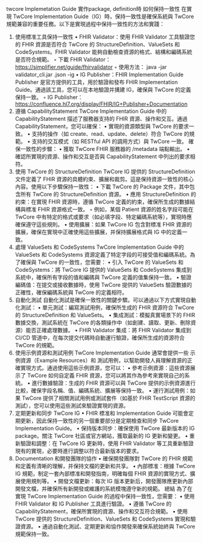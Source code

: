 twcore Implemetation Guide 實作package, definition時 如何保持一致性
在實現 TwCore Implementation Guide（IG）時，保持一致性是確保系統與 TwCore 規範兼容的重要任務。以下是實現過程中保持一致性的方法和實踐：
1. 使用標准工具保持一致性
    • FHIR Validator：使用 FHIR Validator 工具驗證您的 FHIR 資源是否符合 TwCore 的 StructureDefinition、ValueSets 和 CodeSystems。FHIR Validator 能夠自動檢查資源的格式、結構和編碼系統是否符合規範。
        ◦ 下載 FHIR Validator：https://simplifier.net/guide/fhirvalidator
        ◦ 使用方法：
          java -jar validator_cli.jar <resource-file>.json -ig <twcore-IG-package>
    • IG Publisher：FHIR Implementation Guide Publisher 是官方提供的工具，用於驗證和發布 FHIR Implementation Guide。通過該工具，您可以在本地驗證并搆建 IG，確保與 TwCore 的定義保持一致。
        ◦ IG Publisher：https://confluence.hl7.org/display/FHIR/IG+Publisher+Documentation
2. 遵循 CapabilityStatement
TwCore Implementation Guide 中的 CapabilityStatement 描述了服務器支持的 FHIR 資源、操作和交互。通過 CapabilityStatement，您可以確保：
    • 實現的資源類型與 TwCore 的要求一致。
    • 支持的操作（如 create、read、update、delete）符合 TwCore 的規範。
    • 支持的交互模式（如 RESTful API 的調用方式）與 TwCore 一致。
確保一致性的步驟：
    • 獲取 TwCore FHIR 服務器的 /metadata 端點輸出。
    • 確認所實現的資源、操作和交互是否與 CapabilityStatement 中列出的要求相符。
3. 使用 TwCore 的 StructureDefinition
TwCore IG 提供的 StructureDefinition 文件定義了 FHIR 資源的具體約束、擴展和裁剪。這是保持資源一致性的核心內容。使用以下步驟保持一致性：
    • 下載 TwCore 的 Package 文件，其中包含所有 TwCore 的 StructureDefinition 資源。
    • 應用 StructureDefinition 的約束：在實現 FHIR 資源時，遵循 TwCore 定義的約束，確保所生成的數據結構與標准 FHIR 資源格式一致。
        ◦ 例如，某個 Patient 資源的姓名字段可能在 TwCore 中有特定的格式或要求（如必填字段、特定編碼系統等），實現時應確保遵守這些規則。
    • 使用擴展：如果 TwCore IG 包含對標准 FHIR 資源的擴展，確保在實現中正確使用這些擴展，并保持擴展格式與 IG 中的定義一致。
4. 處理 ValueSets 和 CodeSystems
TwCore Implementation Guide 中的 ValueSets 和 CodeSystems 資源定義了特定字段的可接受值和編碼系統。為了確保與 TwCore 的一致性，您需要：
    • 引入 TwCore 的 ValueSets 和 CodeSystems：將 TwCore IG 提供的 ValueSets 和 CodeSystems 集成到系統中，確保所有字段的值和編碼與 TwCore 定義的值集保持一致。
    • 驗證編碼值：在提交或接收數據時，使用 TwCore 提供的 ValueSets 驗證數據的正確性，確保編碼系統與 TwCore 的定義相符。
5. 自動化測試
自動化測試是確保一致性的關鍵步驟。可以通過以下方式實現自動化測試：
    • 單元測試：編寫測試用例，確保所生成的 FHIR 資源符合 TwCore 的 StructureDefinition 和 ValueSets。
    • 集成測試：模擬真實場景下的 FHIR 數據交換，測試系統在 TwCore 的各類操作中（如創建、讀取、更新、刪除資源）能否正確處理數據。
    • FHIR Validator 集成：將 FHIR Validator 集成到 CI/CD 管道中，在每次提交代碼時自動運行驗證，確保所生成的資源符合 TwCore 的規範。
6. 使用示例資源和測試用例
TwCore Implementation Guide 通常會提供一些 示例資源（Example Resources）和 測試用例，以幫助開發人員理解資源的正確實現方式。通過使用這些示例資源，您可以：
    • 參考示例資源：這些資源展示了 TwCore 如何自定義 FHIR 資源，您可以將其作為參考來實現自己的系統。
    • 進行數據驗證：生成的 FHIR 資源可以與 TwCore 提供的示例資源進行比較，確保字段名稱、值、編碼系統、擴展等保持一致。
    • 運行測試用例：如果 TwCore 提供了相關測試用例或測試套件（如基於 FHIR TestScript 資源的測試），您可以使用這些測試來驗證實現的資源。
7. 定期更新和同步 TwCore IG
    • FHIR 標准和 Implementation Guide 可能會定期更新，因此保持一致性的另一個重要部分是定期檢查和同步 TwCore Implementation Guide。
    • 保持版本同步：確保使用 TwCore 最新版本的 IG package。關注 TwCore 社區或官方網站，獲取最新的 IG 更新和變更。
    • 重新驗證和調整：在 TwCore IG 更新時，使用 FHIR Validator 等工具重新驗證現有的實現，必要時進行調整以符合最新版本的要求。
8. Documentation 和開發團隊的協作
    • 確保開發團隊對 TwCore 的 FHIR 規範和定義有清晰的理解，并保持文檔的更新和共享。
    • 內部標准：根據 TwCore IG 規範，制定一套內部標准和開發指南，明確每個 FHIR 資源的實現方式、擴展使用規則等。
    • 開發文檔更新：每次 IG 版本更新后，開發團隊應更新內部開發文檔，并確保所有新開發或維護的系統模塊遵守新的規範。
總結
為了在實現 TwCore Implementation Guide 的過程中保持一致性，您需要：
    • 使用 FHIR Validator 和 IG Publisher 工具進行驗證。
    • 遵循 TwCore 的 CapabilityStatement，確保所實現的資源、操作和交互符合規範。
    • 使用 TwCore 提供的 StructureDefinition、ValueSets 和 CodeSystems 實現和驗證資源。
    • 通過自動化測試、定期更新和協作開發來確保系統始終與 TwCore 規範保持一致。
